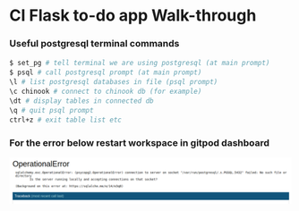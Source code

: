 # CI Flask to-do app Walk-through 

### Useful postgresql terminal commands
```bash
$ set_pg # tell terminal we are using postgresql (at main prompt)
$ psql # call postgresql prompt (at main prompt)
\l # list postgresql databases in file (psql prompt)
\c chinook # connect to chinook db (for example)
\dt # display tables in connected db
\q # quit psql prompt
ctrl+z # exit table list etc
```
### For the error below restart workspace in gitpod dashboard


![operational_error](/readme_screenshots/operationalerror.png)
